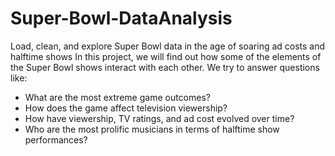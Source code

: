 # Super-Bowl-DataAnalysis
Load, clean, and explore Super Bowl data in the age of soaring ad costs and halftime shows
In this project, we will find out how some of the elements of the Super Bowl shows interact with each other. We try to answer questions like:

* What are the most extreme game outcomes?
* How does the game affect television viewership?
* How have viewership, TV ratings, and ad cost evolved over time?
* Who are the most prolific musicians in terms of halftime show performances?
